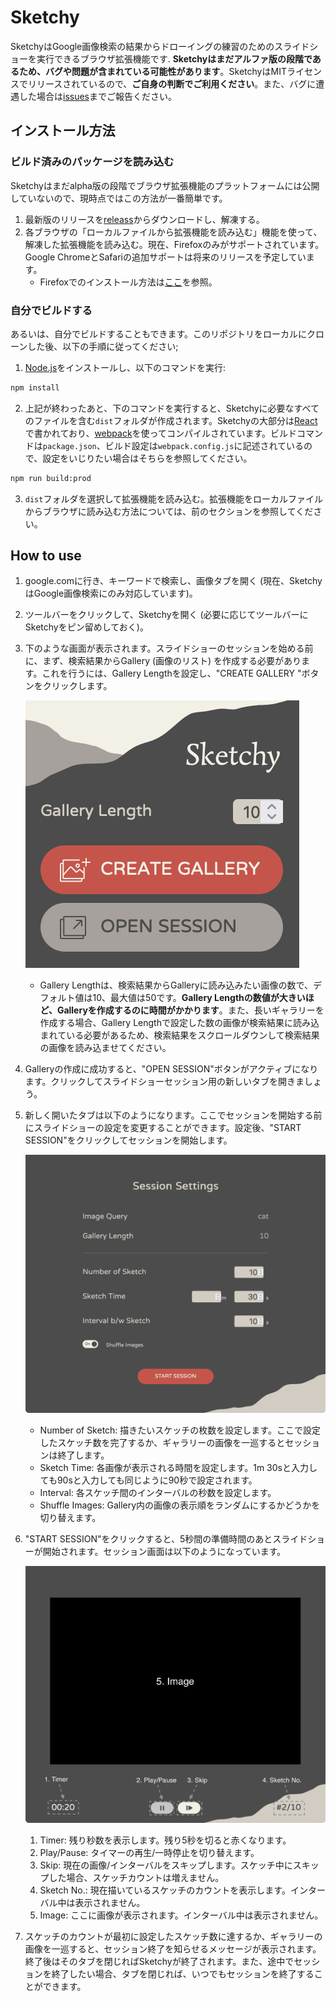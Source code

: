 # Sketchy
SketchyはGoogle画像検索の結果からドローイングの練習のためのスライドショーを実行できるブラウザ拡張機能です.
**Sketchyはまだアルファ版の段階であるため、バグや問題が含まれている可能性があります**。SketchyはMITライセンスでリリースされているので、**ご自身の判断でご利用ください**。また、バグに遭遇した場合は[issues](https://github.com/ktoshima/sketchy/issues)までご報告ください。

## インストール方法
### ビルド済みのパッケージを読み込む
Sketchyはまだalpha版の段階でブラウザ拡張機能のプラットフォームには公開していないので、現時点ではこの方法が一番簡単です。
1. 最新版のリリースを[releass](https://github.com/ktoshima/sketchy/releases)からダウンロードし、解凍する。
2. 各ブラウザの「ローカルファイルから拡張機能を読み込む」機能を使って、解凍した拡張機能を読み込む。現在、Firefoxのみがサポートされています。Google ChromeとSafariの追加サポートは将来のリリースを予定しています。
	- Firefoxでのインストール方法は[ここ](https://developer.mozilla.org/en-US/docs/Mozilla/Add-ons/WebExtensions/Your_first_WebExtension#installing)を参照。
### 自分でビルドする
あるいは、自分でビルドすることもできます。このリポジトリをローカルにクローンした後、以下の手順に従ってください;
1. [Node.js](https://nodejs.org/ "nodejs.org")をインストールし、以下のコマンドを実行:
```bash
npm install
```
2. 上記が終わったあと、下のコマンドを実行すると、Sketchyに必要なすべてのファイルを含む`dist`フォルダが作成されます。Sketchyの大部分は[React](https://react.dev/ "react.dev")で書かれており、[webpack](https://webpack.js.org/ "webpack.js.org")を使ってコンパイルされています。ビルドコマンドは`package.json`、ビルド設定は`webpack.config.js`に記述されているので、設定をいじりたい場合はそちらを参照してください。
```bash
npm run build:prod
```

3. `dist`フォルダを選択して拡張機能を読み込む。拡張機能をローカルファイルからブラウザに読み込む方法については、前のセクションを参照してください。

## How to use
1. google.comに行き、キーワードで検索し、画像タブを開く (現在、SketchyはGoogle画像検索にのみ対応しています)。
2. ツールバーをクリックして、Sketchyを開く (必要に応じてツールバーにSketchyをピン留めしておく)。
3. 下のような画面が表示されます。スライドショーのセッションを始める前に、まず、検索結果からGallery (画像のリスト) を作成する必要があります。これを行うには、Gallery Lengthを設定し、"CREATE GALLERY "ボタンをクリックします。

	![popup](popup.png "popup screen")

	- Gallery Lengthは、検索結果からGalleryに読み込みたい画像の数で、デフォルト値は10、最大値は50です。**Gallery Lengthの数値が大きいほど、Galleryを作成するのに時間がかかります**。また、長いギャラリーを作成する場合、Gallery Lengthで設定した数の画像が検索結果に読み込まれている必要があるため、検索結果をスクロールダウンして検索結果の画像を読み込ませてください。
4. Galleryの作成に成功すると、"OPEN SESSION"ボタンがアクティブになります。クリックしてスライドショーセッション用の新しいタブを開きましょう。
5. 新しく開いたタブは以下のようになります。ここでセッションを開始する前にスライドショーの設定を変更することができます。設定後、"START SESSION"をクリックしてセッションを開始します。

	![session-settings](session-settings.png "Session settings")

	- Number of Sketch: 描きたいスケッチの枚数を設定します。ここで設定したスケッチ数を完了するか、ギャラリーの画像を一巡するとセッションは終了します。
	- Sketch Time: 各画像が表示される時間を設定します。1m 30sと入力しても90sと入力しても同じように90秒で設定されます。
	- Interval: 各スケッチ間のインターバルの秒数を設定します。
	- Shuffle Images: Gallery内の画像の表示順をランダムにするかどうかを切り替えます。

6. "START SESSION"をクリックすると、5秒間の準備時間のあとスライドショーが開始されます。セッション画面は以下のようになっています。

	![session](session.png "Session")

	1. Timer: 残り秒数を表示します。残り5秒を切ると赤くなります。
	2. Play/Pause: タイマーの再生/一時停止を切り替えます。
	3. Skip: 現在の画像/インターバルをスキップします。スケッチ中にスキップした場合、スケッチカウントは増えません。
	4. Sketch No.: 現在描いているスケッチのカウントを表示します。インターバル中は表示されません。
	5. Image: ここに画像が表示されます。インターバル中は表示されません。

7. スケッチのカウントが最初に設定したスケッチ数に達するか、ギャラリーの画像を一巡すると、セッション終了を知らせるメッセージが表示されます。終了後はそのタブを閉じればSketchyが終了されます。また、途中でセッションを終了したい場合、タブを閉じれば、いつでもセッションを終了することができます。
